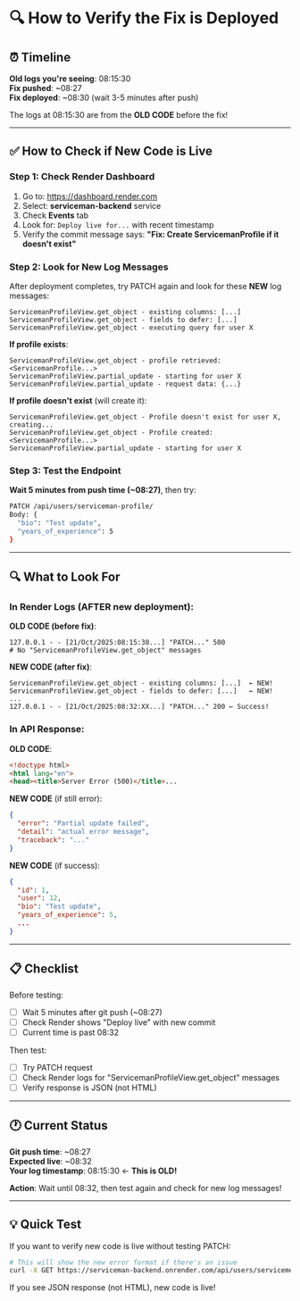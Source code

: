 # 🔍 How to Verify the Fix is Deployed

## ⏰ Timeline

**Old logs you're seeing**: 08:15:30  
**Fix pushed**: ~08:27  
**Fix deployed**: ~08:30 (wait 3-5 minutes after push)

The logs at 08:15:30 are from the **OLD CODE** before the fix!

---

## ✅ How to Check if New Code is Live

### Step 1: Check Render Dashboard

1. Go to: https://dashboard.render.com
2. Select: **serviceman-backend** service
3. Check **Events** tab
4. Look for: `Deploy live for...` with recent timestamp
5. Verify the commit message says: **"Fix: Create ServicemanProfile if it doesn't exist"**

### Step 2: Look for New Log Messages

After deployment completes, try PATCH again and look for these **NEW** log messages:

```
ServicemanProfileView.get_object - existing columns: [...]
ServicemanProfileView.get_object - fields to defer: [...]
ServicemanProfileView.get_object - executing query for user X
```

**If profile exists**:
```
ServicemanProfileView.get_object - profile retrieved: <ServicemanProfile...>
ServicemanProfileView.partial_update - starting for user X
ServicemanProfileView.partial_update - request data: {...}
```

**If profile doesn't exist** (will create it):
```
ServicemanProfileView.get_object - Profile doesn't exist for user X, creating...
ServicemanProfileView.get_object - Profile created: <ServicemanProfile...>
ServicemanProfileView.partial_update - starting for user X
```

### Step 3: Test the Endpoint

**Wait 5 minutes from push time (~08:27)**, then try:

```bash
PATCH /api/users/serviceman-profile/
Body: {
  "bio": "Test update",
  "years_of_experience": 5
}
```

---

## 🔍 What to Look For

### In Render Logs (AFTER new deployment):

**OLD CODE (before fix)**:
```
127.0.0.1 - - [21/Oct/2025:08:15:30...] "PATCH..." 500
# No "ServicemanProfileView.get_object" messages
```

**NEW CODE (after fix)**:
```
ServicemanProfileView.get_object - existing columns: [...]  ← NEW!
ServicemanProfileView.get_object - fields to defer: [...]   ← NEW!
...
127.0.0.1 - - [21/Oct/2025:08:32:XX...] "PATCH..." 200 ← Success!
```

### In API Response:

**OLD CODE**:
```html
<!doctype html>
<html lang="en">
<head><title>Server Error (500)</title>...
```

**NEW CODE** (if still error):
```json
{
  "error": "Partial update failed",
  "detail": "actual error message",
  "traceback": "..."
}
```

**NEW CODE** (if success):
```json
{
  "id": 1,
  "user": 12,
  "bio": "Test update",
  "years_of_experience": 5,
  ...
}
```

---

## 📋 Checklist

Before testing:
- [ ] Wait 5 minutes after git push (~08:27)
- [ ] Check Render shows "Deploy live" with new commit
- [ ] Current time is past 08:32

Then test:
- [ ] Try PATCH request
- [ ] Check Render logs for "ServicemanProfileView.get_object" messages
- [ ] Verify response is JSON (not HTML)

---

## 🕐 Current Status

**Git push time**: ~08:27  
**Expected live**: ~08:32  
**Your log timestamp**: 08:15:30 ← **This is OLD!**

**Action**: Wait until 08:32, then test again and check for new log messages!

---

## 💡 Quick Test

If you want to verify new code is live without testing PATCH:

```bash
# This will show the new error format if there's an issue
curl -X GET https://serviceman-backend.onrender.com/api/users/servicemen/1/
```

If you see JSON response (not HTML), new code is live!

